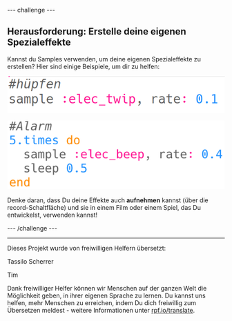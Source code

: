--- challenge ---

## Herausforderung: Erstelle deine eigenen Spezialeffekte

Kannst du Samples verwenden, um deine eigenen Spezialeffekte zu erstellen? Hier sind einige Beispiele, um dir zu helfen:

![screenshot](images/effects-bounce.png)

![screenshot](images/effects-alarm.png)

Denke daran, dass Du deine Effekte auch **aufnehmen** kannst (über die record-Schaltfläche) und sie in einem Film oder einem Spiel, das Du entwickelst, verwenden kannst!

--- /challenge ---


***
Dieses Projekt wurde von freiwilligen Helfern übersetzt:

Tassilo Scherrer

Tim

Dank freiwilliger Helfer können wir Menschen auf der ganzen Welt die Möglichkeit geben, in ihrer eigenen Sprache zu lernen. Du kannst uns helfen, mehr Menschen zu erreichen, indem Du dich freiwillig zum Übersetzen meldest - weitere Informationen unter [rpf.io/translate](https://rpf.io/translate).